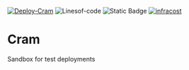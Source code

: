 [![Deploy-Cram](https://github.com/philemonnwanne/cram/actions/workflows/caller.yml/badge.svg)](https://github.com/philemonnwanne/cram/actions/workflows/caller.yml)
![Linesof-code](https://img.shields.io/tokei/lines/github/philemonnwanne/cram)
![Static Badge](https://img.shields.io/badge/Terraform-orange?logo=terraform)
[![infracost](https://img.shields.io/endpoint?url=https://dashboard.api.infracost.io/shields/json/f3961a3c-4cc5-4bf8-89a8-40dbd608dadb/repos/fe574364-68d7-4703-beb7-5a823223c153/branch/8f2cb8f1-d3b7-4f6f-9f51-a1804f3d6a72/philemonnwanne%252Fcram)](https://dashboard.infracost.io/org/philemonnwanne/repos/fe574364-68d7-4703-beb7-5a823223c153?tab=settings)

<!-- ![Deploy-Cram-Event](https://github.com/philemonnwanne/cram/actions/workflows/terraform.yml/badge.svg?event=push)

![Deploy-Cram-Status](https://github.com/philemonnwanne/cram/actions/workflows/terraform.yml/badge.svg?branch=main) -->

# Cram

Sandbox for test deployments
